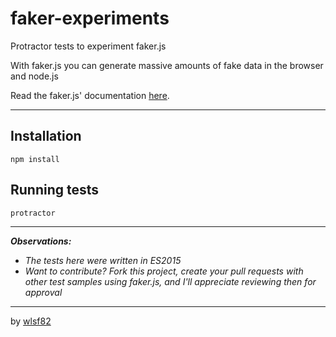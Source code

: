 # faker-experiments
Protractor tests to experiment faker.js

With faker.js you can generate massive amounts of fake data in the browser and node.js

Read the faker.js' documentation [here](http://marak.github.io/faker.js/#toc1__anchor).

___

## Installation

```
npm install
```

## Running tests

```
protractor
```

___

_**Observations:**_

* _The tests here were written in ES2015_
* _Want to contribute? Fork this project, create your pull requests with other test samples using faker.js, and I'll appreciate reviewing then for approval_

___

by [wlsf82](http://github.com/wlsf82)
